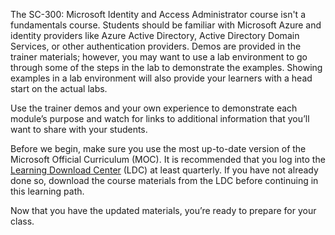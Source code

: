 The SC-300: Microsoft Identity and Access Administrator course isn't a fundamentals course. Students should be familiar with Microsoft Azure and identity providers like Azure Active Directory, Active Directory Domain Services, or other authentication providers. Demos are provided in the trainer materials; however, you may want to use a lab environment to go through some of the steps in the lab to demonstrate the examples. Showing examples in a lab environment will also provide your learners with a head start on the actual labs.

Use the trainer demos and your own experience to demonstrate each module’s purpose and watch for links to additional information that you’ll want to share with your students.

Before we begin, make sure you use the most up-to-date version of the Microsoft Official Curriculum (MOC). It is recommended that you log into the [Learning Download Center](https://github.com/MicrosoftLearning/SC-300-Identity-and-Access-Administrator/blob/master/Instructions/Labs/Lab_22_CreateAndManageACatalogOfResourcesInAADEntitlementManagement.md) (LDC) at least quarterly. If you have not already done so, download the course materials from the LDC before continuing in this learning path. 
 
Now that you have the updated materials, you’re ready to prepare for your class.